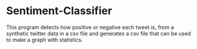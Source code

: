 # Sentiment-Classifier
This program detects how positive or negative each tweet is, from a synthetic twitter data in a csv file and generates a csv file that can be used to make a graph with statistics.
